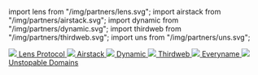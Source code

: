 import lens from "/img/partners/lens.svg";
import airstack from "/img/partners/airstack.svg";
import dynamic from "/img/partners/dynamic.svg";
import thirdweb from "/img/partners/thirdweb.svg";
import uns from "/img/partners/uns.svg";

<div class="chain-list six">
  <a href="https://lens.xyz/" class="chain-item">
    <img src={lens} />
    <span>Lens Protocol</span>
  </a>
  <a href="https://www.airstack.xyz/" class="chain-item">
    <img src={airstack} />
    <span>Airstack</span>
  </a>
  <a href="https://xmtp.chat/" class="chain-item">
    <img src={dynamic} />
    <span>Dynamic</span>
  </a>
  <a href="https://lenster.xyz/" class="chain-item">
    <img src={thirdweb} />
    <span>Thirdweb</span>
  </a>
  <a href="https://lenster.xyz/" class="chain-item">
    <img src={thirdweb} />
    <span>Everyname</span>
  </a>
  <a href="https://lenster.xyz/" class="chain-item">
    <img src={thirdweb} />
    <span>Unstopable Domains</span>
  </a>
</div>
